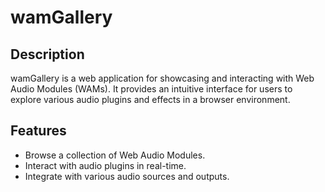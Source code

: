 # wamGallery
## Description
wamGallery is a web application for showcasing and interacting with Web Audio Modules (WAMs). It provides an intuitive interface for users to explore various audio plugins and effects in a browser environment.

## Features
- Browse a collection of Web Audio Modules.
- Interact with audio plugins in real-time.
- Integrate with various audio sources and outputs.
